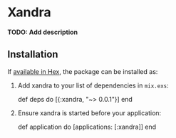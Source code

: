 # Xandra

**TODO: Add description**

## Installation

If [available in Hex](https://hex.pm/docs/publish), the package can be installed as:

  1. Add xandra to your list of dependencies in `mix.exs`:

        def deps do
          [{:xandra, "~> 0.0.1"}]
        end

  2. Ensure xandra is started before your application:

        def application do
          [applications: [:xandra]]
        end

